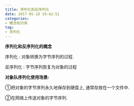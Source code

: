 ```yaml
---
title: 序列化和反序列化
date: 2017-05-18 19:42:51
categories:
- 概念知识库
tag:
- 序列化
---
```


<!-- more -->

**序列化和反序列化的概念**

序列化 : 对象转换为字节序列的过程.

反序列化 : 字节序列恢复为对象的过程

**对象队序列化使用场景:**

①把对象的字节序列永久地保存到硬盘上, 通常存放在一个文件中.

②在网络上传送对象的字节序列.